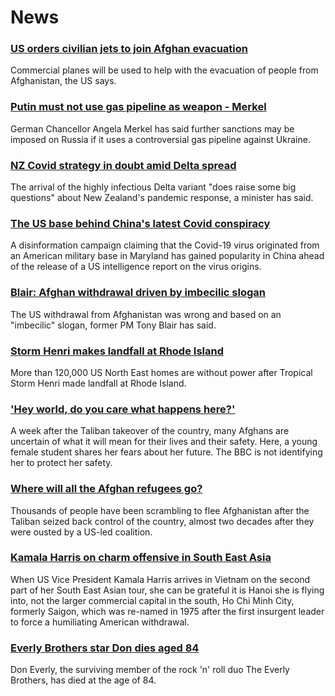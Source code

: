 # News
### [US orders civilian jets to join Afghan evacuation](https://www.bbc.com/news/world-asia-58299804)
Commercial planes will be used to help with the evacuation of people from Afghanistan, the US says. 
### [Putin must not use gas pipeline as weapon - Merkel](https://www.bbc.com/news/world-europe-58301099)
German Chancellor Angela Merkel has said further sanctions may be imposed on Russia if it uses a controversial gas pipeline against Ukraine.
### [NZ Covid strategy in doubt amid Delta spread](https://www.bbc.com/news/world-asia-58297895)
The arrival of the highly infectious Delta variant "does raise some big questions" about New Zealand's pandemic response, a minister has said.
### [The US base behind China's latest Covid conspiracy](https://www.bbc.com/news/world-us-canada-58273322)
A disinformation campaign claiming that the Covid-19 virus originated from an American military base in Maryland has gained popularity in China ahead of the release of a US intelligence report on the virus origins.
### [Blair: Afghan withdrawal driven by imbecilic slogan](https://www.bbc.com/news/uk-58295384)
The US withdrawal from Afghanistan was wrong and based on an "imbecilic" slogan, former PM Tony Blair has said.
### [Storm Henri makes landfall at Rhode Island](https://www.bbc.com/news/world-us-canada-58300877)
More than 120,000 US North East homes are without power after Tropical Storm Henri made landfall at Rhode Island.
### ['Hey world, do you care what happens here?'](https://www.bbc.com/news/world-asia-58297623)
A week after the Taliban takeover of the country, many Afghans are uncertain of what it will mean for their lives and their safety. Here, a young female student shares her fears about her future. The BBC is not identifying her to protect her safety.
### [Where will all the Afghan refugees go?](https://www.bbc.com/news/world-asia-58283177)
Thousands of people have been scrambling to flee Afghanistan after the Taliban seized back control of the country, almost two decades after they were ousted by a US-led coalition.
### [Kamala Harris on charm offensive in South East Asia](https://www.bbc.com/news/world-asia-58277226)
When US Vice President Kamala Harris arrives in Vietnam on the second part of her South East Asian tour, she can be grateful it is Hanoi she is flying into, not the larger commercial capital in the south, Ho Chi Minh City, formerly Saigon, which was re-named in 1975 after the first insurgent leader to force a humiliating American withdrawal. 
### [Everly Brothers star Don dies aged 84](https://www.bbc.com/news/world-us-canada-58297621)
Don Everly, the surviving member of the rock 'n' roll duo The Everly Brothers, has died at the age of 84. 

